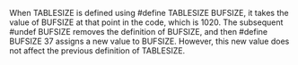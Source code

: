 When TABLESIZE is defined using #define TABLESIZE BUFSIZE, it takes the value of BUFSIZE at that point in the code, which is 1020. The subsequent #undef BUFSIZE removes the definition of BUFSIZE, and then #define BUFSIZE 37 assigns a new value to BUFSIZE. However, this new value does not affect the previous definition of TABLESIZE.
